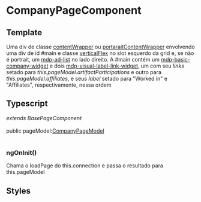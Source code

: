 # CompanyPageComponent

## Template
Uma div de classe [contentWrapper](/Docs/src/Styles.md#.contentWrapper) ou [portaraitContentWrapper](/Docs/src/Styles.md#.contentWrapperPortrait) envolvendo uma div de id #main e classe [verticalFlex](/Docs/src/Styles.md#.verticalFlex) no slot esquerdo da grid e, se não é portrait, um [mdp-ad-list](/Docs/src/app/components/structure/AdList.md) no lado direito. A #main contém um [mdp-basic-company-widget](/Docs/src/app/components/widgets/BasicCompanyWidget.md) e dois [mdp-visual-label-link-widget](/Docs/src/app/components/widgets/VisualLabelLinkWidget.md), um com seu *links* setado para *this.pageModel.artifactParticipations* e outro para *this.pageModel.affiliates*, e seus *label* setado para "Worked in" e "Affiliates", respectivamente, nessa ordem
## Typescript
*extends BasePageComponent*<br><br>
public pageModel:[CompanyPageModel](/Docs/src/app/models/pages/CopmanyPageModel.md)<br><br>
### ngOnInit()
Chama o loadPage do this.connection e passa o resultado para this.pageModel
## Styles